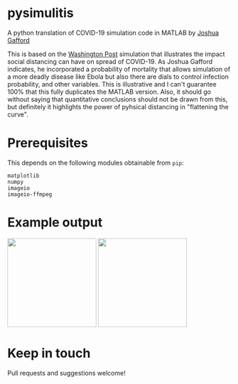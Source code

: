 # pysimulitis
A python translation of COVID-19 simulation code in MATLAB by [Joshua Gafford](https://www.mathworks.com/matlabcentral/fileexchange/74610-simulitis-a-coronavirus-simulation) 

This is based on the [Washington Post](https://www.washingtonpost.com/graphics/2020/world/corona-simulator/) simulation that illustrates the impact social distancing can have on spread of COVID-19. As Joshua Gafford indicates, he incorporated a probability of mortality that allows simulation of a more deadly disease like Ebola but also there are dials to control infection probability, and other variables. This is illustrative and I can't guarantee 100% that this fully duplicates the MATLAB version. Also, it should go without saying that quantitative conclusions should not be drawn from this, but definitely it highlights the power of pyhsical distancing in "flattening the curve".

# Prerequisites
This depends on the following modules obtainable from `pip`:
```
matplotlib 
numpy 
imageio 
imageio-ffmpeg
```

# Example output
<img src="model0.0.gif " width="200">
<img src="model0.5.gif " width="200">

# Keep in touch
Pull requests and suggestions welcome!


